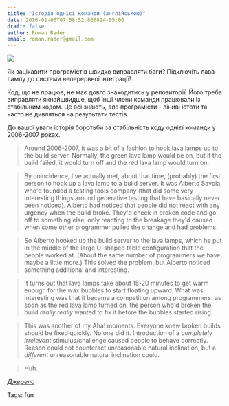 ```yaml
---
title: "Історія однієї команди (англійською)"
date: 2016-01-06T07:58:52.866824-05:00
draft: false
author: Roman Rader
email: roman.rader@gmail.com
---
```


<div class="image-wrapper">
    <img src="/images/2016/01/1452085233_0df8c978a3c4420287e29bb75a12ea9c.jpg" class="post-image full-img">
</div>

Як зацікавити програмістів швидко виправляти баги? Підключіть лава-лампу до системи неперервної інтеграції!

Код, що не працює, не має довго знаходитись у репозиторії. Його треба виправляти якнайшвидше, щоб інші члени команди працювали із стабільним кодом. Це всі знають, але програмісти - ліниві істоти та часто не дивляться на результати тестів.

До вашої уваги історія боротьби за стабільність коду однієї команди у 2006-2007 роках.

> Around 2006-2007, it was a bit of a fashion to hook lava lamps up to the build server. 
Normally, the green lava lamp would be on, but if the build failed, it would turn off and the red lava lamp would turn on. 

>By coincidence, I've actually met, about that time, (probably) the first person to hook up a lava lamp to a build server. 
It was Alberto Savoia, who'd founded a testing tools company 
(that did some very interesting things around generative testing that have basically never been noticed). 
Alberto had noticed that people did not react with any urgency when the build broke. 
They'd check in broken code and go off to something else, 
only reacting to the breakage they'd caused when some other programmer pulled the change and had problems.

>So Alberto hooked up the build server to the lava lamps, which he put in the middle of the large U-shaped table configuration 
that the people worked at. (About the same number of programmers we have, maybe a little more.) 
This solved the problem, but Alberto noticed something additional and interesting.

>It turns out that lava lamps take about 15-20 minutes to get warm enough for the wax bubbles to start floating upward. 
What was interesting was that it became a competition among programmers: 
as soon as the red lava lamp turned on, the person who'd broken the build *really* *really* wanted to fix it 
before the bubbles started rising.

>This was another of my Aha! moments: 
Everyone knew broken builds should be fixed quickly. 
No one did it. Introduction of a *completely irrelevant* stimulus/challenge caused people to behave correctly. 
Reason could not counteract unreasonable natural inclination, but a *different* unreasonable natural inclination could.

>Huh.

[*Джерело*](https://gist.github.com/marick/3ec112bc38b2af267e15)

Tags: fun

